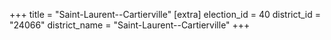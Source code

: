 +++
title = "Saint-Laurent--Cartierville"
[extra]
election_id = 40
district_id = "24066"
district_name = "Saint-Laurent--Cartierville"
+++
